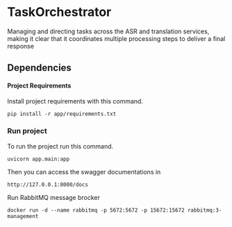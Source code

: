 # TaskOrchestrator
Managing and directing tasks across the ASR and translation services, making it clear that it coordinates multiple processing steps to deliver a final response

## Dependencies

#### Project Requirements
Install project requirements with this command.
```
pip install -r app/requirements.txt
```

### Run project
To run the project run this command.
```
uvicorn app.main:app
```

Then you can access the swagger documentations in
```
http://127.0.0.1:8000/docs
```

Run RabbitMQ message brocker

```
docker run -d --name rabbitmq -p 5672:5672 -p 15672:15672 rabbitmq:3-management
```
